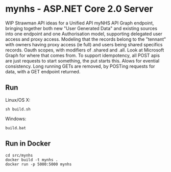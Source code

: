 # mynhs - ASP.NET Core 2.0 Server

WIP Strawman API ideas for a Unified API myNHS API Graph endpoint, bringing together both new \"User Generated Data\" and existing sources into one endpoint and one Authorisation model, supporting delegated user access and proxy access. Modeling that the records belong to the \"tennant\" with owners having proxy access (ie full) and users being shared specifics records. Oauth scopes, with modifiers of .shared and .all. Look at Microsoft Graph for where that comes from. To support idempotency, all POST apis are just requests to start something, the put starts this. Alows for evential consistency. Long running GETs are removed, by POSTing requests for data, with a GET endpoint returned.

## Run

Linux/OS X:

```
sh build.sh
```

Windows:

```
build.bat
```

## Run in Docker

```
cd src/mynhs
docker build -t mynhs .
docker run -p 5000:5000 mynhs
```
